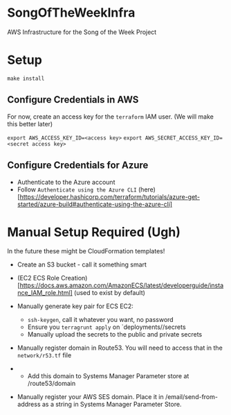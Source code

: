 # SongOfTheWeekInfra
AWS Infrastructure for the Song of the Week Project

# Setup
`make install`

## Configure Credentials in AWS
For now, create an access key for the `terraform` IAM user. (We will make this better later)

`export AWS_ACCESS_KEY_ID=<access key>`
`export AWS_SECRET_ACCESS_KEY_ID=<secret access key>`

## Configure Credentials for Azure
* Authenticate to the Azure account
* Follow `Authenticate using the Azure CLI` (here)[https://developer.hashicorp.com/terraform/tutorials/azure-get-started/azure-build#authenticate-using-the-azure-cli]

# Manual Setup Required (Ugh)
In the future these might be CloudFormation templates!

* Create an S3 bucket - call it something smart

* (EC2 ECS Role Creation)[https://docs.aws.amazon.com/AmazonECS/latest/developerguide/instance_IAM_role.html] (used to exist by default)

* Manually generate key pair for ECS EC2:
    * `ssh-keygen`, call it whatever you want, no password
    * Ensure you `terragrunt apply` on `deployments/<env>/secrets
    * Manually upload the secrets to the public and private secrets

* Manually register domain in Route53. You will need to access that in the `network/r53.tf` file
* * Add this domain to Systems Manager Parameter store at /route53/domain

* Manually register your AWS SES domain. Place it in /email/send-from-address as a string in Systems Manager Parameter Store.